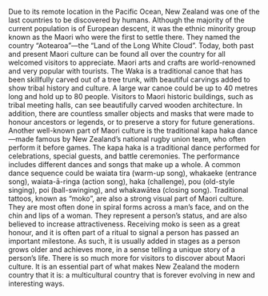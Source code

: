 Due to its remote location in the Pacific Ocean, New Zealand was one of the last countries to be discovered by humans. Although the majority of the current population is of European descent, it was the ethnic minority group known as the Maori who were the first to settle there. They named the country “Aotearoa”—the “Land of the Long White Cloud”. Today, both past and present Maori culture can be found all over the country for all welcomed visitors to appreciate.
Maori arts and crafts are world-renowned and very popular with tourists. The Waka is a traditional canoe that has been skillfully carved out of a tree trunk, with beautiful carvings added to show tribal history and culture. A large war canoe could be up to 40 metres long and hold up to 80 people. Visitors to Maori historic buildings, such as tribal meeting halls, can see beautifully carved wooden architecture. In addition, there are countless smaller objects and masks that were made to honour ancestors or legends, or to preserve a story for future generations.
Another well-known part of Maori culture is the traditional kapa haka dance—made famous by New Zealandʼs national rugby union team, who often perform it before games. The kapa haka is a traditional dance performed for celebrations, special guests, and battle ceremonies. The performance includes different dances and songs that make up a whole. A common dance sequence could be waiata tira (warm-up song), whakaeke (entrance song), waiata-ā-ringa (action song), haka (challenge), pou (old-style singing), poi (ball-swinging), and whakawātea (closing song).
Traditional tattoos, known as “moko”, are also a strong visual part of Maori culture. They are most often done in spiral forms across a man’s face, and on the chin and lips of a woman. They represent a person’s status, and are also believed to increase attractiveness. Receiving moko is seen as a great honour, and it is often part of a ritual to signal a person has passed an important milestone. As such, it is usually added in stages as a person grows older and achieves more, in a sense telling a unique story of a person’s life.
There is so much more for visitors to discover about Maori culture. It is an essential part of what makes New Zealand the modern country that it is: a multicultural country that is forever evolving in new and interesting ways.
